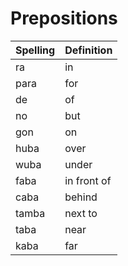 # Prepositions
| Spelling | Definition |
| -------- | ---------- |
| ra | in |
| para | for |
| de | of |
| no | but |
| gon | on |
| huba | over |
| wuba | under |
| faba | in front of |
| caba | behind |
| tamba | next to |
| taba | near |
| kaba | far |
